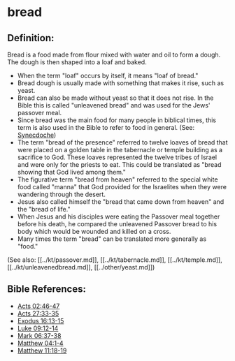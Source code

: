 # bread #

## Definition: ##

Bread is a food made from flour mixed with water and oil to form a dough. The dough is then shaped into a loaf and baked.

* When the term "loaf" occurs by itself, it means "loaf of bread."
* Bread dough is usually made with something that makes it rise, such as yeast.
* Bread can also be made without yeast so that it does not rise. In the Bible this is called "unleavened bread" and was used for the Jews' passover meal.
* Since bread was the main food for many people in biblical times, this term is also used in the Bible to refer to food in general. (See: [Synecdoche](en/ta-vol1/translate/man/figs-synecdoche))
* The term "bread of the presence" referred to twelve loaves of bread that were placed on a golden table in the tabernacle or temple building as a sacrifice to God. These loaves represented the twelve tribes of Israel and were only for the priests to eat. This could be translated as "bread showing that God lived among them." 
* The figurative term "bread from heaven" referred to the special white food called "manna" that God provided for the Israelites when they were wandering through the desert.
* Jesus also called himself the "bread that came down from heaven" and the "bread of life."
* When Jesus and his disciples were eating the Passover meal together before his death, he compared the unleavened Passover bread to his body which would be wounded and killed on a cross.
* Many times the term "bread" can be translated more generally as "food."

(See also: [[../kt/passover.md]], [[../kt/tabernacle.md]], [[../kt/temple.md]], [[../kt/unleavenedbread.md]], [[../other/yeast.md]]) 

## Bible References: ##

* [Acts 02:46-47](en/tn/act/help/02/46)
* [Acts 27:33-35](en/tn/act/help/27/33)
* [Exodus 16:13-15](en/tn/exo/help/16/13)
* [Luke 09:12-14](en/tn/luk/help/09/12)
* [Mark 06:37-38](en/tn/mrk/help/06/37)
* [Matthew 04:1-4](en/tn/mat/help/04/01)
* [Matthew 11:18-19](en/tn/mat/help/11/18)
